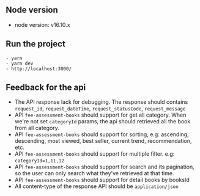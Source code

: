 ## Node version
- node version: v16.10.x

## Run the project
```
- yarn
- yarn dev
- http://localhost:3000/
```

## Feedback for the api
- The API response lack for debugging. The response should contains `request_id`, `request_dateTime`, `request_statusCode`, `request_message`
- API `fee-assessment-books` should support for get all category. When we're not set `categoryId` params, the api should retrieved all the book from all category. 
- API `fee-assessment-books` should support for sorting, e.g: ascending, descending, most viewed, best seller, current trend, recommendation, etc.
- API `fee-assessment-books` should support for multiple filter. e.g: `categoryId=1,11,12`
- API `fee-assessment-books` should support for search and its pagination, so the user can only search what they've retrieved at that time.
- API `fee-assessment-books` should support for detail books by booksId
- All content-type of the response API should be `application/json`